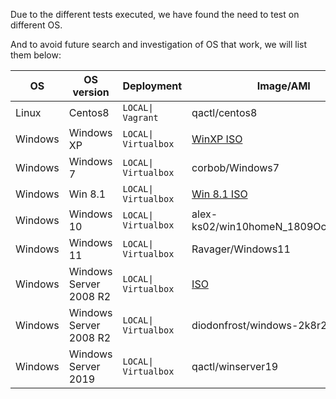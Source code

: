 Due to the different tests executed, we have found the need to test on different OS.

And to avoid future search and investigation of OS that work, we will list them below:


| OS | OS version | Deployment                                    | Image/AMI | Notes |
|----|------------|-----------------------------------------------|-----------|-------|
| Linux   |  Centos8 | `LOCAL\| Vagrant` | qactl/centos8 |       |
| Windows | Windows XP | `LOCAL\| Virtualbox`|  [WinXP ISO](https://ia801004.us.archive.org/0/items/WindowsXPProfessional64BitCorporateEdition/Windows%20XP%20Professional%2064-bit%20Corporate%20Edition%28CD%20Key%20VCFQD-V9FX9-46WVH-K3CD4-4J3JM%29.iso) |
| Windows | Windows 7 | `LOCAL\| Virtualbox` | corbob/Windows7 |
| Windows | Win 8.1 | `LOCAL\| Virtualbox` | [Win 8.1 ISO](https://www.microsoft.com/en-us/software-download/windows8ISO) |      
| Windows | Windows 10 | `LOCAL\| Virtualbox` | alex-ks02/win10homeN_1809Oct_Eng_x86 |      
| Windows | Windows 11 | `LOCAL\| Virtualbox` | Ravager/Windows11 |
| Windows | Windows Server 2008 R2 | `LOCAL\| Virtualbox` | [ISO](https://archive.org/details/WindowsServer2008withSP2x86) |      
| Windows | Windows Server 2008 R2 | `LOCAL\| Virtualbox` | diodonfrost/windows-2k8r2 |      
| Windows | Windows Server 2019 | `LOCAL\| Virtualbox` | qactl/winserver19 |      